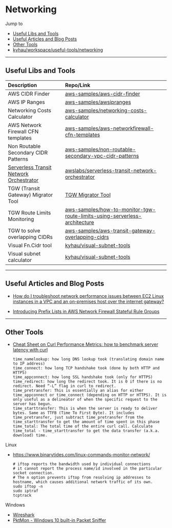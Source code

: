 # Networking

Jump to
- [Useful Libs and Tools](#useful-libs-and-tools)
- [Useful Articles and Blog Posts](#useful-articles-and-blog-posts)
- [Other Tools](#other-tools)
- [kyhau/workspace/useful-tools/networking](https://github.com/kyhau/workspace/tree/main/useful-tools/networking)


---
## Useful Libs and Tools

| Description | Repo/Link |
| :--- | :--- |
| AWS CIDR Finder | [aws-samples/aws-cidr-finder](https://github.com/aws-samples/aws-cidr-finder) |
| AWS IP Ranges | [aws-samples/awsipranges](https://github.com/aws-samples/awsipranges) |
| Networking Costs Calculator | [aws-samples/networking-costs-calculator](https://github.com/aws-samples/networking-costs-calculator) |
| AWS Network Firewall CFN templates | [aws-samples/aws-networkfirewall-cfn-templates](https://github.com/aws-samples/aws-networkfirewall-cfn-templates) |
| Non Routable Secondary CIDR Patterns | [aws-samples/non-routable-secondary-vpc-cidr-patterns](https://github.com/aws-samples/non-routable-secondary-vpc-cidr-patterns) |
| [Serverless Transit Network Orchestrator](https://aws.amazon.com/solutions/serverless-transit-network-orchestrator/) | [awslabs/serverless-transit-network-orchestrator](https://github.com/awslabs/serverless-transit-network-orchestrator) |
| TGW (Transit Gateway) Migrator Tool | [TGW Migrator Tool](https://aws.amazon.com/blogs/networking-and-content-delivery/migrate-from-transit-vpc-to-aws-transit-gateway/) |
| TGW Route Limits Monitoring | [aws-samples/how-to-monitor-tgw-route-limits-using-serverless-architecture](https://github.com/aws-samples/how-to-monitor-tgw-route-limits-using-serverless-architecture) |
| TGW to solve overlapping CIDRs | [aws-samples/aws-transit-gateway-overlapping-cidrs](https://github.com/aws-samples/aws-transit-gateway-overlapping-cidrs) |
| Visual Fn.Cidr tool | [kyhau/visual-subnet-tools](https://kyhau.github.io/visual-subnet-tools/fncidr.html) |
| Visual subnet calculator | [kyhau/visual-subnet-tools](vhttps://kyhau.github.io/visual-subnet-tools/subnets.html) |


---
## Useful Articles and Blog Posts

- [How do I troubleshoot network performance issues between EC2 Linux instances in a VPC and an on-premises host over the internet gateway?](
https://aws.amazon.com/premiumsupport/knowledge-center/network-issue-vpc-onprem-ig/)

- [Introducing Prefix Lists in AWS Network Firewall Stateful Rule Groups](https://aws.amazon.com/blogs/networking-and-content-delivery/introducing-prefix-lists-in-aws-network-firewall-stateful-rule-groups/)

---
## Other Tools


- [Cheat Sheet on Curl Performance Metrics: how to benchmark server latency with curl](https://speedtestdemon.com/a-guide-to-curls-performance-metrics-how-to-analyze-a-speed-test-result/)
    ```
    time_namelookup: how long DNS lookup took (translating domain name to IP address)
    time_connect: how long TCP handshake took (done by both HTTP and HTTPS)
    time_appconnect: how long SSL handshake took (only for HTTPS)
    time_redirect: how long the redirect took. It is 0 if there is no redirect. Need “-L” flag in curl to redirect.
    time_pretransfer: This is essentially an alias for either time_appconnect or time_connect (depending on HTTP or HTTPS). It is only useful as a delineator of when the specific request to the server has begun.
    time_starttransfer: This is when the server is ready to deliver bytes. Same as TTFB (Time To First Byte). It includes time_pretransfer, just subtract time_pretransfer from the time_starttransfer to get the amount of time spent in this phase
    time_total: The total time of the entire curl call. Calculate time_total - time_starttransfer to get the data transfer (a.k.a. download) time.
    ```

Linux
- https://www.binarytides.com/linux-commands-monitor-network/
    ```
    # iftop reports the bandwidth used by individual connections
    # it cannot report the process name/id involved in the particular socket connection.
    # The n option prevents iftop from resolving ip addresses to hostname, which causes additional network traffic of its own.
    sudo iftop -n
    sudo iptraf
    tcptrack
    ```

Windows
- [Wireshark](https://www.wireshark.org/)
- [PktMon - Windows 10 built-in Packet Sniffer](https://www.helpmegeek.com/windows-10-packet-sniffer-pktmon-guide/)
